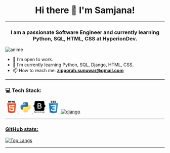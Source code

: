 <h1 align ="center"> Hi there 👋 I'm Samjana! </h1>

<hr/>

<h3 align = "center"> I am a passionate Software Engineer and currently learning Python, SQL, HTML, CSS at HyperionDev. </h3>

![anime](https://user-images.githubusercontent.com/121523004/218574077-091b9662-09b4-429d-bc29-1212a9bfbf54.jpeg)

- 🔭 I’m open to work.
- 🌱 I’m currently learning Python, SQL, Django, HTML, CSS.
- 📫 How to reach me: **zipporah.sunuwar@gmail.com**

<hr />

### 💻 Tech Stack:
<p align="left"> <a href="https://getbootstrap.com" target="_blank" rel="noreferrer"> 
   <img src="https://raw.githubusercontent.com/devicons/devicon/master/icons/html5/html5-original-wordmark.svg" alt="html5" width="40" height="40"/> </a>  <a href="https://www.python.org" target="_blank" rel="noreferrer"> <img src="https://raw.githubusercontent.com/devicons/devicon/master/icons/python/python-original.svg" alt="python" width="40" height="40"/> </a>
  <img src="https://raw.githubusercontent.com/devicons/devicon/master/icons/bootstrap/bootstrap-plain-wordmark.svg" alt="bootstrap" width="40" height="40"/> </a> <a href="https://www.w3schools.com/css/" target="_blank" rel="noreferrer"> 
  <img src="https://raw.githubusercontent.com/devicons/devicon/master/icons/css3/css3-original-wordmark.svg" alt="css3" width="40" height="40"/> </a> <a href="https://www.djangoproject.com/" target="_blank" rel="noreferrer"> 
  <img src="https://cdn.worldvectorlogo.com/logos/django.svg" alt="django" width="40" height="40"/> </a> <a href="https://www.w3.org/html/" target="_blank" rel="noreferrer"> 
  </p>

<hr />

### GitHub stats:
[![Top Langs](https://github-readme-stats.vercel.app/api/top-langs/?username=ZippoHashira&layout=compact)](https://github.com/ZippoHashira/github-readme-stats)

<hr />
